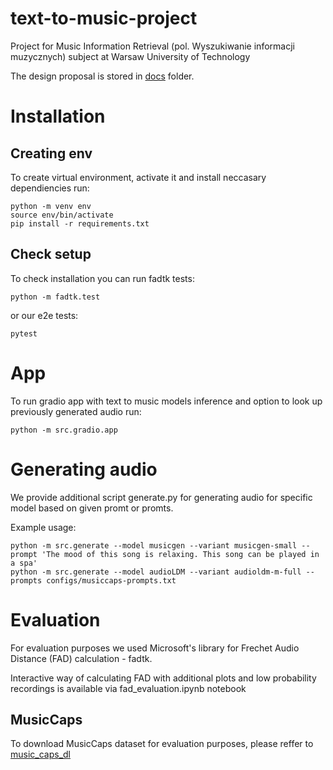 # text-to-music-project
Project for Music Information Retrieval (pol. Wyszukiwanie informacji muzycznych) subject at Warsaw University of Technology

The design proposal is stored in [docs](docs) folder.

# Installation
## Creating env
To create virtual environment, activate it and install neccasary dependiencies run:
```
python -m venv env
source env/bin/activate
pip install -r requirements.txt
```

## Check setup
To check installation you can run fadtk tests:
```
python -m fadtk.test
```
or our e2e tests:
```
pytest
```

# App
To run gradio app with text to music models inference and option to look up previously generated audio run:
```
python -m src.gradio.app
```

# Generating audio
We provide additional script generate.py for generating audio for specific model based on given promt or promts.

Example usage:
```
python -m src.generate --model musicgen --variant musicgen-small --prompt 'The mood of this song is relaxing. This song can be played in a spa'
python -m src.generate --model audioLDM --variant audioldm-m-full --prompts configs/musiccaps-prompts.txt
```

# Evaluation
For evaluation purposes we used Microsoft's library for Frechet Audio Distance (FAD) calculation - fadtk.

Interactive way of calculating FAD with additional plots and low probability recordings is available via fad_evaluation.ipynb notebook

## MusicCaps 
To download MusicCaps dataset for evaluation purposes, please reffer to [music_caps_dl](https://github.com/seungheondoh/music_caps_dl?tab=readme-ov-file)
